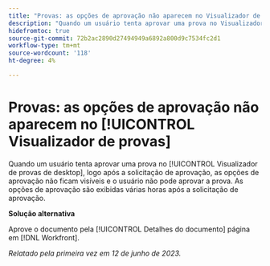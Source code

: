 ```yaml
---
title: "Provas: as opções de aprovação não aparecem no Visualizador de provas"
description: "Quando um usuário tenta aprovar uma prova no Visualizador de provas de desktop, logo após a solicitação da aprovação, as opções de aprovação não ficam visíveis e o usuário não consegue aprovar a prova. As opções de aprovação são exibidas várias horas após a solicitação de aprovação."
hidefromtoc: true
source-git-commit: 72b2ac2890d27494949a6892a800d9c7534fc2d1
workflow-type: tm+mt
source-wordcount: '118'
ht-degree: 4%

---
```



# Provas: as opções de aprovação não aparecem no [!UICONTROL Visualizador de provas]

Quando um usuário tenta aprovar uma prova no [!UICONTROL Visualizador de provas de desktop], logo após a solicitação de aprovação, as opções de aprovação não ficam visíveis e o usuário não pode aprovar a prova. As opções de aprovação são exibidas várias horas após a solicitação de aprovação.

**Solução alternativa**

Aprove o documento pela [!UICONTROL Detalhes do documento] página em [!DNL Workfront].

_Relatado pela primeira vez em 12 de junho de 2023._

